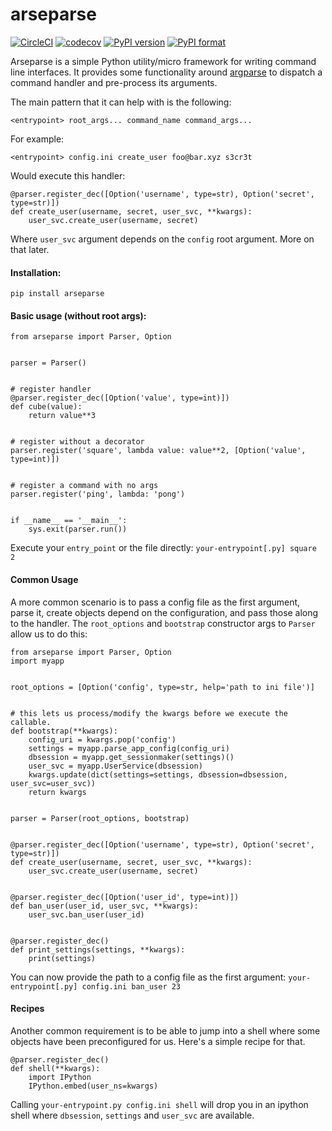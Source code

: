 # arseparse
[![CircleCI](https://img.shields.io/circleci/project/github/sgarcez/arseparse/master.svg)](https://circleci.com/gh/sgarcez/arseparse) [![codecov](https://img.shields.io/codecov/c/github/sgarcez/arseparse.svg)](https://codecov.io/gh/sgarcez/arseparse/) [![PyPI version](https://badge.fury.io/py/arseparse.svg)](https://pypi.python.org/pypi/arseparse) [![PyPI format](https://img.shields.io/pypi/format/arseparse.svg)](https://pypi.python.org/pypi/arseparse)


Arseparse is a simple Python utility/micro framework for writing command line interfaces. It provides some functionality around [argparse](https://docs.python.org/3/library/argparse.html) to dispatch a command handler and pre-process its arguments.

The main pattern that it can help with is the following: 
```
<entrypoint> root_args... command_name command_args...
```
For example:
```
<entrypoint> config.ini create_user foo@bar.xyz s3cr3t
```
Would execute this handler:
```
@parser.register_dec([Option('username', type=str), Option('secret', type=str)])
def create_user(username, secret, user_svc, **kwargs):
    user_svc.create_user(username, secret)
```
Where `user_svc` argument depends on the `config` root argument. More on that later.

#### Installation:
```
pip install arseparse
```

#### Basic usage (without root args):
```
from arseparse import Parser, Option


parser = Parser()


# register handler
@parser.register_dec([Option('value', type=int)])
def cube(value):
    return value**3


# register without a decorator
parser.register('square', lambda value: value**2, [Option('value', type=int)])


# register a command with no args
parser.register('ping', lambda: 'pong')


if __name__ == '__main__':
    sys.exit(parser.run())
```
Execute your `entry_point` or the file directly: `your-entrypoint[.py] square 2`

#### Common Usage
A more common scenario is to pass a config file as the first argument, parse it, create objects depend on the configuration, and pass those along to the handler.
The `root_options` and `bootstrap` constructor args to `Parser` allow us to do this:
```
from arseparse import Parser, Option
import myapp


root_options = [Option('config', type=str, help='path to ini file')]


# this lets us process/modify the kwargs before we execute the callable.
def bootstrap(**kwargs):
    config_uri = kwargs.pop('config')
    settings = myapp.parse_app_config(config_uri)
    dbsession = myapp.get_sessionmaker(settings)()
    user_svc = myapp.UserService(dbsession)
    kwargs.update(dict(settings=settings, dbsession=dbsession, user_svc=user_svc))
    return kwargs


parser = Parser(root_options, bootstrap)


@parser.register_dec([Option('username', type=str), Option('secret', type=str)])
def create_user(username, secret, user_svc, **kwargs):
    user_svc.create_user(username, secret)
    
 
@parser.register_dec([Option('user_id', type=int)])
def ban_user(user_id, user_svc, **kwargs):
    user_svc.ban_user(user_id)


@parser.register_dec()
def print_settings(settings, **kwargs):
    print(settings)

```
You can now provide the path to a config file as the first argument: `your-entrypoint[.py] config.ini ban_user 23`

#### Recipes
Another common requirement is to be able to jump into a shell where some objects have been preconfigured for us.
Here's a simple recipe for that.

```
@parser.register_dec()
def shell(**kwargs):
    import IPython
    IPython.embed(user_ns=kwargs)

```

Calling `your-entrypoint.py config.ini shell` will drop you in an ipython shell where `dbsession`, `settings` and `user_svc` are available.
